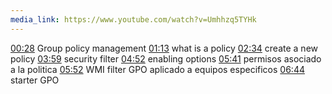 ```yaml
---
media_link: https://www.youtube.com/watch?v=Umhhzq5TYHk
---
```

[00:28](https://www.youtube.com/watch?v=Umhhzq5TYHk&t=28)
Group policy management
[01:13](https://www.youtube.com/watch?v=Umhhzq5TYHk&t=73)
what is a policy
[02:34](https://www.youtube.com/watch?t=154&v=Umhhzq5TYHk)
create a new policy
[03:59](https://www.youtube.com/watch?t=239&v=Umhhzq5TYHk)
security filter
[04:52](https://www.youtube.com/watch?t=292&v=Umhhzq5TYHk)
enabling options
[05:41](https://www.youtube.com/watch?t=341&v=Umhhzq5TYHk)
permisos asociado a la politica
[05:52](https://www.youtube.com/watch?t=352&v=Umhhzq5TYHk)
WMI filter
GPO aplicado a equipos especificos
[06:44](https://www.youtube.com/watch?t=404&v=Umhhzq5TYHk)
starter GPO
